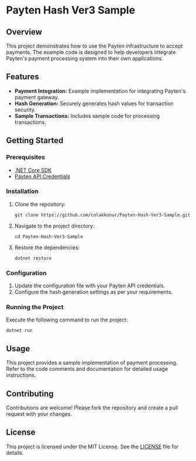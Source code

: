 <!DOCTYPE html>
<html lang="en">
<head>
    <meta charset="UTF-8">
    <meta name="viewport" content="width=device-width, initial-scale=1.0">
</head>
<body>

<h1>Payten Hash Ver3 Sample</h1>

<h2>Overview</h2>
<p>This project demonstrates how to use the Payten infrastructure to accept payments. The example code is designed to help developers integrate Payten's payment processing system into their own applications.</p>

<h2>Features</h2>
<ul>
    <li><strong>Payment Integration:</strong> Example implementation for integrating Payten's payment gateway.</li>
    <li><strong>Hash Generation:</strong> Securely generates hash values for transaction security.</li>
    <li><strong>Sample Transactions:</strong> Includes sample code for processing transactions.</li>
</ul>

<h2>Getting Started</h2>

<h3>Prerequisites</h3>
<ul>
    <li><a href="https://dotnet.microsoft.com/download">.NET Core SDK</a></li>
    <li><a href="https://www.payten.com/">Payten API Credentials</a></li>
</ul>

<h3>Installation</h3>
<ol>
    <li>Clone the repository:
        <pre><code>git clone https://github.com/colakkonur/Payten-Hash-Ver3-Sample.git</code></pre>
    </li>
    <li>Navigate to the project directory:
        <pre><code>cd Payten-Hash-Ver3-Sample</code></pre>
    </li>
    <li>Restore the dependencies:
        <pre><code>dotnet restore</code></pre>
    </li>
</ol>

<h3>Configuration</h3>
<ol>
    <li>Update the configuration file with your Payten API credentials.</li>
    <li>Configure the hash generation settings as per your requirements.</li>
</ol>

<h3>Running the Project</h3>
<p>Execute the following command to run the project:
    <pre><code>dotnet run</code></pre>
</p>

<h2>Usage</h2>
<p>This project provides a sample implementation of payment processing. Refer to the code comments and documentation for detailed usage instructions.</p>

<h2>Contributing</h2>
<p>Contributions are welcome! Please fork the repository and create a pull request with your changes.</p>

<h2>License</h2>
<p>This project is licensed under the MIT License. See the <a href="LICENSE.md">LICENSE</a> file for details.</p>

</body>
</html>
